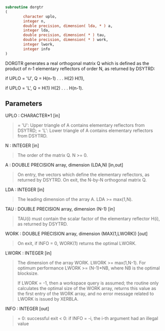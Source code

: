 ```fortran
subroutine dorgtr
(
        character uplo,
        integer n,
        double precision, dimension( lda, * ) a,
        integer lda,
        double precision, dimension( * ) tau,
        double precision, dimension( * ) work,
        integer lwork,
        integer info
)
```

DORGTR generates a real orthogonal matrix Q which is defined as the
product of n-1 elementary reflectors of order N, as returned by
DSYTRD:

if UPLO = 'U', Q = H(n-1) . . . H(2) H(1),

if UPLO = 'L', Q = H(1) H(2) . . . H(n-1).

## Parameters
UPLO : CHARACTER*1 [in]
> = 'U': Upper triangle of A contains elementary reflectors
> from DSYTRD;
> = 'L': Lower triangle of A contains elementary reflectors
> from DSYTRD.

N : INTEGER [in]
> The order of the matrix Q. N >= 0.

A : DOUBLE PRECISION array, dimension (LDA,N) [in,out]
> On entry, the vectors which define the elementary reflectors,
> as returned by DSYTRD.
> On exit, the N-by-N orthogonal matrix Q.

LDA : INTEGER [in]
> The leading dimension of the array A. LDA >= max(1,N).

TAU : DOUBLE PRECISION array, dimension (N-1) [in]
> TAU(i) must contain the scalar factor of the elementary
> reflector H(i), as returned by DSYTRD.

WORK : DOUBLE PRECISION array, dimension (MAX(1,LWORK)) [out]
> On exit, if INFO = 0, WORK(1) returns the optimal LWORK.

LWORK : INTEGER [in]
> The dimension of the array WORK. LWORK >= max(1,N-1).
> For optimum performance LWORK >= (N-1)*NB, where NB is
> the optimal blocksize.
> 
> If LWORK = -1, then a workspace query is assumed; the routine
> only calculates the optimal size of the WORK array, returns
> this value as the first entry of the WORK array, and no error
> message related to LWORK is issued by XERBLA.

INFO : INTEGER [out]
> = 0:  successful exit
> < 0:  if INFO = -i, the i-th argument had an illegal value
